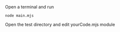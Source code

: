 Open a terminal and run 
```unix
node main.mjs
```

Open the test directory and edit yourCode.mjs module
